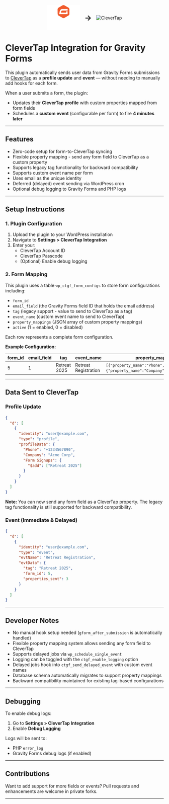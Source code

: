 <p align="center">
  <img src="./assets/logos/gravityforms.svg" alt="Gravity Forms" height="80" style="vertical-align: middle;">
  <span style="vertical-align: middle; font-size: 24px; font-weight: bold; margin: 0 10px;">&#8594;</span>
  <img src="./assets/logos/clevertap.svg" alt="CleverTap" height="60" style="vertical-align: middle;">
</p>


# CleverTap Integration for Gravity Forms

This plugin automatically sends user data from Gravity Forms submissions to [CleverTap](https://clevertap.com) as a **profile update** and **event** — without needing to manually add hooks for each form.

When a user submits a form, the plugin:
- Updates their **CleverTap profile** with custom properties mapped from form fields
- Schedules a **custom event** (configurable per form) to fire **4 minutes later**

---

## Features

- Zero-code setup for form-to-CleverTap syncing
- Flexible property mapping - send any form field to CleverTap as a custom property
- Supports legacy tag functionality for backward compatibility
- Supports custom event name per form
- Uses email as the unique identity
- Deferred (delayed) event sending via WordPress cron
- Optional debug logging to Gravity Forms and PHP logs

---

## Setup Instructions

### 1. Plugin Configuration

1. Upload the plugin to your WordPress installation
2. Navigate to **Settings > CleverTap Integration**
3. Enter your:
    - CleverTap Account ID
    - CleverTap Passcode
    - (Optional) Enable debug logging

### 2. Form Mapping

This plugin uses a table `wp_ctgf_form_configs` to store form configurations including:
- `form_id`
- `email_field` (the Gravity Forms field ID that holds the email address)
- `tag` (legacy support - value to send to CleverTap as a tag)
- `event_name` (custom event name to send to CleverTap)
- `property_mappings` (JSON array of custom property mappings)
- `active` (1 = enabled, 0 = disabled)

Each row represents a complete form configuration.

**Example Configuration:**

| form_id | email_field | tag          | event_name           | property_mappings                                                    | active |
|---------|-------------|--------------|----------------------|----------------------------------------------------------------------|--------|
| 5       | 1           | Retreat 2025 | Retreat Registration | `[{"property_name":"Phone","form_field":"3"},{"property_name":"Company","form_field":"4"}]` | 1      |

---

## Data Sent to CleverTap

### Profile Update

```json
{
  "d": [
    {
      "identity": "user@example.com",
      "type": "profile",
      "profileData": {
        "Phone": "+1234567890",
        "Company": "Acme Corp",
        "Form Signups": {
          "$add": ["Retreat 2025"]
        }
      }
    }
  ]
}
```

**Note:** You can now send any form field as a CleverTap property. The legacy tag functionality is still supported for backward compatibility.

### Event (Immediate & Delayed)

```json
{
  "d": [
    {
      "identity": "user@example.com",
      "type": "event",
      "evtName": "Retreat Registration",
      "evtData": {
        "tag": "Retreat 2025",
        "form_id": 5,
        "properties_sent": 3
      }
    }
  ]
}
```

---

## Developer Notes

- No manual hook setup needed (`gform_after_submission` is automatically handled)
- Flexible property mapping system allows sending any form field to CleverTap
- Supports delayed jobs via `wp_schedule_single_event`
- Logging can be toggled with the `ctgf_enable_logging` option
- Delayed jobs hook into `ctgf_send_delayed_event` with custom event names
- Database schema automatically migrates to support property mappings
- Backward compatibility maintained for existing tag-based configurations

---

## Debugging

To enable debug logs:

1. Go to **Settings > CleverTap Integration**
2. Enable **Debug Logging**

Logs will be sent to:
- PHP `error_log`
- Gravity Forms debug logs (if enabled)

---

## Contributions

Want to add support for more fields or events? Pull requests and enhancements are welcome in private forks.

---

